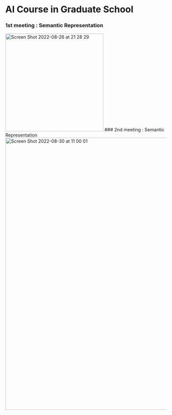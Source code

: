 # AI Course in Graduate School
### 1st meeting : Semantic Representation
<img width="306" alt="Screen Shot 2022-08-26 at 21 28 29" src="https://user-images.githubusercontent.com/49669018/187025132-36896c7f-8475-4671-94ea-6e0a16f44f60.png">
### 2nd meeting : Semantic Representation
<img width="852" alt="Screen Shot 2022-08-30 at 11 00 01" src="https://user-images.githubusercontent.com/49669018/187371295-00148f33-dde2-4bf0-bf59-703fcf4d8f5b.png">
